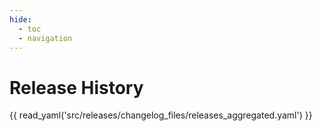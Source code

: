 ```yaml
---
hide: 
  - toc
  - navigation
---
```


# Release History
{{ read_yaml('src/releases/changelog_files/releases_aggregated.yaml')  }}

<!--
| Release Name | Robokop Version | RTX-KG2 Version | EC Medical Team Version | NodeNorm Endpoint | Embeddings Encoder | Topological Estimator | MLFlow Link | Code Link | BigQuery Link | Neo4j Link | KG Dashboard Link |
|--------------|----------------|-----------------|------------------------|-------------------|-------------------|---------------------|-------------|------------|---------------|------------|---------------|
| `v0.2.5` | `c5ec1f282158182f` | `v2.7.3` | `20241031` | https://nodenorm.transltr.io/1.5/get_normalized_nodes | text-embedding-3-small | matrix.pipelines.embeddings.graph_algorithms.GDSGraphSage | https://mlflow.platform.dev.everycure.org/#/experiments/4750/runs/767f3ff5e1f94a62a543cb8e5ddde2d5 | https://github.com/everycure-org/matrix/tree/v0.2.5 | https://console.cloud.google.com/bigquery?project=mtrx-hub-dev-3of&ws=!1m4!1m3!3m2!1smtrx-hub-dev-3of!2srelease_v0_2_5 | coming soon! | https://data.dev.everycure.org/versions/latest/evidence/ |
-->
